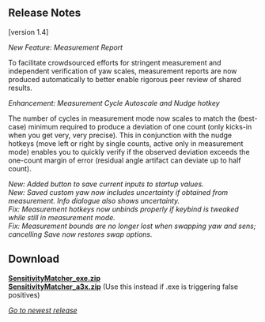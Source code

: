 ## Release Notes

[version 1.4]

_New Feature: Measurement Report_

To facilitate crowdsourced efforts for stringent measurement and independent verification of yaw scales, measurement reports are now produced automatically to better enable rigorous peer review of shared results.

_Enhancement: Measurement Cycle Autoscale and Nudge hotkey_

The number of cycles in measurement mode now scales to match the (best-case) minimum required to produce a deviation of one count (only kicks-in when you get very, very precise). This in conjunction with the nudge hotkeys (move left or right by single counts, active only in measurement mode) enables you to quickly verify if the observed deviation exceeds the one-count margin of error (residual angle artifact can deviate up to half count).

_New: Added button to save current inputs to startup values._ \
_New: Saved custom yaw now includes uncertainty if obtained from measurement. Info dialogue also shows uncertainty._ \
_Fix:  Measurement hotkeys now unbinds properly if keybind is tweaked while still in measurement mode._ \
_Fix:  Measurement bounds are no longer lost when swapping yaw and sens; cancelling Save now restores swap options._

## Download

[**SensitivityMatcher_exe.zip**](https://github.com/KovaaK/SensitivityMatcher/releases/download/1.4/SensitivityMatcher_exe.zip) \
[**SensitivityMatcher_a3x.zip**](https://github.com/KovaaK/SensitivityMatcher/releases/download/1.4/SensitivityMatcher_a3x.zip) (Use this instead if .exe is triggering false positives)

[_Go to newest release_](https://github.com/KovaaK/SensitivityMatcher/releases/latest)
